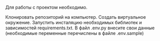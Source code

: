 Для работы с проектом необходимо.

Клонировать репозиторий на компьютер.
Создать виртуальное окружение.
Запустить инсталяцию необходимых библиотек и зависимостей requirements.txt.
В файл .env.py внесите свои данные (необходимые переменные перечислены в файле .env.sample)